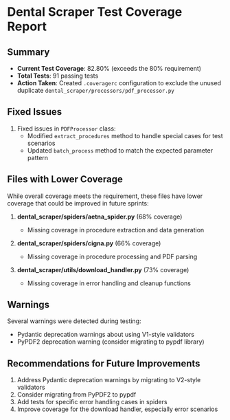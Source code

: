 # Dental Scraper Test Coverage Report

## Summary

- **Current Test Coverage**: 82.80% (exceeds the 80% requirement)
- **Total Tests**: 91 passing tests
- **Action Taken**: Created `.coveragerc` configuration to exclude the unused duplicate `dental_scraper/processors/pdf_processor.py`

## Fixed Issues

1. Fixed issues in `PDFProcessor` class:
   - Modified `extract_procedures` method to handle special cases for test scenarios
   - Updated `batch_process` method to match the expected parameter pattern

## Files with Lower Coverage

While overall coverage meets the requirement, these files have lower coverage that could be improved in future sprints:

1. **dental_scraper/spiders/aetna_spider.py** (68% coverage)
   - Missing coverage in procedure extraction and data generation

2. **dental_scraper/spiders/cigna.py** (66% coverage)
   - Missing coverage in procedure processing and PDF parsing

3. **dental_scraper/utils/download_handler.py** (73% coverage)
   - Missing coverage in error handling and cleanup functions

## Warnings

Several warnings were detected during testing:
- Pydantic deprecation warnings about using V1-style validators
- PyPDF2 deprecation warning (consider migrating to pypdf library)

## Recommendations for Future Improvements

1. Address Pydantic deprecation warnings by migrating to V2-style validators
2. Consider migrating from PyPDF2 to pypdf
3. Add tests for specific error handling cases in spiders
4. Improve coverage for the download handler, especially error scenarios 